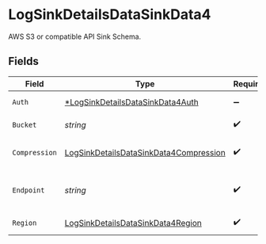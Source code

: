 # LogSinkDetailsDataSinkData4

AWS S3 or compatible API Sink Schema.


## Fields

| Field                                                                                                   | Type                                                                                                    | Required                                                                                                | Description                                                                                             | Example                                                                                                 |
| ------------------------------------------------------------------------------------------------------- | ------------------------------------------------------------------------------------------------------- | ------------------------------------------------------------------------------------------------------- | ------------------------------------------------------------------------------------------------------- | ------------------------------------------------------------------------------------------------------- |
| `Auth`                                                                                                  | [*LogSinkDetailsDataSinkData4Auth](../../models/shared/logsinkdetailsdatasinkdata4auth.md)              | :heavy_minus_sign:                                                                                      | Authentication object.                                                                                  |                                                                                                         |
| `Bucket`                                                                                                | *string*                                                                                                | :heavy_check_mark:                                                                                      | Name of the S3 Bucket.                                                                                  | northflank-logs                                                                                         |
| `Compression`                                                                                           | [LogSinkDetailsDataSinkData4Compression](../../models/shared/logsinkdetailsdatasinkdata4compression.md) | :heavy_check_mark:                                                                                      | Log file compression method.                                                                            | gzip                                                                                                    |
| `Endpoint`                                                                                              | *string*                                                                                                | :heavy_check_mark:                                                                                      | Endpoint for the AWS S3 or compatible API bucket.                                                       | my.bucket.com                                                                                           |
| `Region`                                                                                                | [LogSinkDetailsDataSinkData4Region](../../models/shared/logsinkdetailsdatasinkdata4region.md)           | :heavy_check_mark:                                                                                      | Region of the S3 bucket.                                                                                | eu-west-2                                                                                               |